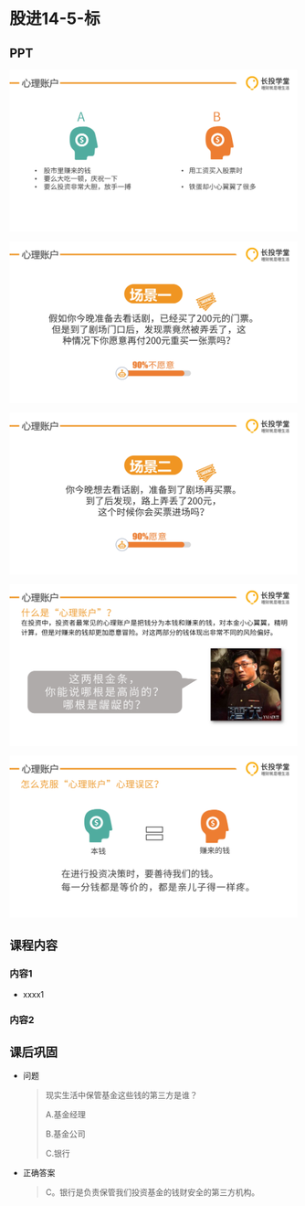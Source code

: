 # 股进14-5-标

## PPT

![课程ppt](assets/14-5-1.jpg)

![课程ppt](assets/14-5-2.jpg)

![课程ppt](assets/14-5-3.jpg)

![课程ppt](assets/14-5-4.jpg)

![课程ppt](assets/14-5-5.jpg)

## 课程内容

### 内容1

- xxxx1

  > 

### 内容2

## 课后巩固

- 问题

  > 现实生活中保管基金这些钱的第三方是谁？
  >
  > A.基金经理
  >
  > B.基金公司
  >
  > C.银行

- 正确答案

  > C。银行是负责保管我们投资基金的钱财安全的第三方机构。